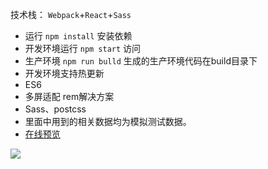

技术栈： `Webpack`+`React`+`Sass`

* 运行 `npm install` 安装依赖
* 开发环境运行 `npm start`   访问
* 生产环境 `npm run bulld` 生成的生产环境代码在build目录下
* 开发环境支持热更新
* ES6
* 多屏适配 rem解决方案
* Sass、postcss
* 里面中用到的相关数据均为模拟测试数据。
* [在线预览](http://kunkun12.com/react-mishop/)

![](http://7o5118.com1.z0.glb.clouddn.com/qrcode.png)